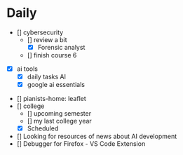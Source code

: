 # Daily

- [] cybersecurity
  - [] review a bit
    - [x] Forensic analyst
  - [] finish course 6
- [x] ai tools
  - [x] daily tasks AI
  - [x] google ai essentials
- [] pianists-home: leaflet
- [] college
  - [] upcoming semester
  - [] my last college year
  - [x] Scheduled 
- [] Looking for resources of news about AI development
- [] Debugger for Firefox - VS Code Extension